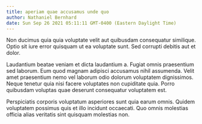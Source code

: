 ```yaml
---
title: aperiam quae accusamus unde quo
author: Nathaniel Bernhard
date: Sun Sep 26 2021 05:11:11 GMT-0400 (Eastern Daylight Time)
---
```

Non ducimus quia quia voluptate velit aut quibusdam consequatur similique. Optio sit iure error quisquam ut ea voluptate sunt. Sed corrupti debitis aut et dolor.

 Laudantium beatae veniam et dicta laudantium a. Fugiat omnis praesentium sed laborum. Eum quod magnam adipisci accusamus nihil assumenda. Velit amet praesentium nemo vel laborum odio dolorum voluptatem dignissimos. Neque tenetur quia nisi facere voluptates non cupiditate quia. Porro quibusdam voluptas quae deserunt consequatur voluptatem est.

 Perspiciatis corporis voluptatum asperiores sunt quia earum omnis. Quidem voluptatem possimus quis et illo incidunt occaecati. Quo omnis molestias officia alias veritatis sint quisquam molestias non.